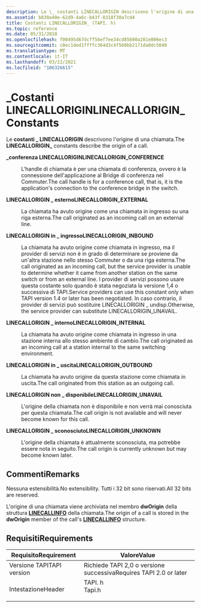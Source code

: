 ```yaml
---
description: Le \_ costanti LINECALLORIGIN descrivono l'origine di una chiamata.
ms.assetid: b830a40e-62d9-4a6c-b43f-8318f30a7cd4
title: Costanti LINECALLORIGIN_ (TAPI. h)
ms.topic: reference
ms.date: 05/31/2018
ms.openlocfilehash: f00495d67dcff56ef7ee34cd85600a281e006ec3
ms.sourcegitcommit: c8ec1ded1ffffc364d3c4f560bb2171da0dc5040
ms.translationtype: MT
ms.contentlocale: it-IT
ms.lasthandoff: 03/22/2021
ms.locfileid: "106326615"
---
```

# <a name="linecallorigin_-constants"></a><span data-ttu-id="97134-103">\_Costanti LINECALLORIGIN</span><span class="sxs-lookup"><span data-stu-id="97134-103">LINECALLORIGIN\_ Constants</span></span>

<span data-ttu-id="97134-104">Le **costanti \_ LINECALLORIGIN** descrivono l'origine di una chiamata.</span><span class="sxs-lookup"><span data-stu-id="97134-104">The **LINECALLORIGIN\_** constants describe the origin of a call.</span></span>

<dl> <dt>

<span data-ttu-id="97134-105"><span id="LINECALLORIGIN_CONFERENCE"></span><span id="linecallorigin_conference"></span>**\_conferenza LINECALLORIGIN**</span><span class="sxs-lookup"><span data-stu-id="97134-105"><span id="LINECALLORIGIN_CONFERENCE"></span><span id="linecallorigin_conference"></span>**LINECALLORIGIN\_CONFERENCE**</span></span>
</dt> <dd> <dl> <dt>



<span data-ttu-id="97134-106">L'handle di chiamata è per una chiamata di conferenza, ovvero è la connessione dell'applicazione al Bridge di conferenza nel Commuter.</span><span class="sxs-lookup"><span data-stu-id="97134-106">The call handle is for a conference call, that is, it is the application's connection to the conference bridge in the switch.</span></span>


</dt> </dl> </dd> <dt>

<span data-ttu-id="97134-107"><span id="LINECALLORIGIN_EXTERNAL"></span><span id="linecallorigin_external"></span>**LINECALLORIGIN \_ esterno**</span><span class="sxs-lookup"><span data-stu-id="97134-107"><span id="LINECALLORIGIN_EXTERNAL"></span><span id="linecallorigin_external"></span>**LINECALLORIGIN\_EXTERNAL**</span></span>
</dt> <dd> <dl> <dt>



<span data-ttu-id="97134-108">La chiamata ha avuto origine come una chiamata in ingresso su una riga esterna.</span><span class="sxs-lookup"><span data-stu-id="97134-108">The call originated as an incoming call on an external line.</span></span>


</dt> </dl> </dd> <dt>

<span data-ttu-id="97134-109"><span id="LINECALLORIGIN_INBOUND"></span><span id="linecallorigin_inbound"></span>**LINECALLORIGIN in \_ ingresso**</span><span class="sxs-lookup"><span data-stu-id="97134-109"><span id="LINECALLORIGIN_INBOUND"></span><span id="linecallorigin_inbound"></span>**LINECALLORIGIN\_INBOUND**</span></span>
</dt> <dd> <dl> <dt>



<span data-ttu-id="97134-110">La chiamata ha avuto origine come chiamata in ingresso, ma il provider di servizi non è in grado di determinare se proviene da un'altra stazione nello stesso Commuter o da una riga esterna.</span><span class="sxs-lookup"><span data-stu-id="97134-110">The call originated as an incoming call, but the service provider is unable to determine whether it came from another station on the same switch or from an external line.</span></span> <span data-ttu-id="97134-111">I provider di servizi possono usare questa costante solo quando è stata negoziata la versione 1,4 o successiva di TAPI.</span><span class="sxs-lookup"><span data-stu-id="97134-111">Service providers can use this constant only when TAPI version 1.4 or later has been negotiated.</span></span> <span data-ttu-id="97134-112">In caso contrario, il provider di servizi può sostituire LINECALLORIGIN \_ undisp.</span><span class="sxs-lookup"><span data-stu-id="97134-112">Otherwise, the service provider can substitute LINECALLORIGIN\_UNAVAIL.</span></span>


</dt> </dl> </dd> <dt>

<span data-ttu-id="97134-113"><span id="LINECALLORIGIN_INTERNAL"></span><span id="linecallorigin_internal"></span>**LINECALLORIGIN \_ interno**</span><span class="sxs-lookup"><span data-stu-id="97134-113"><span id="LINECALLORIGIN_INTERNAL"></span><span id="linecallorigin_internal"></span>**LINECALLORIGIN\_INTERNAL**</span></span>
</dt> <dd> <dl> <dt>



<span data-ttu-id="97134-114">La chiamata ha avuto origine come chiamata in ingresso in una stazione interna allo stesso ambiente di cambio.</span><span class="sxs-lookup"><span data-stu-id="97134-114">The call originated as an incoming call at a station internal to the same switching environment.</span></span>


</dt> </dl> </dd> <dt>

<span data-ttu-id="97134-115"><span id="LINECALLORIGIN_OUTBOUND"></span><span id="linecallorigin_outbound"></span>**LINECALLORIGIN in \_ uscita**</span><span class="sxs-lookup"><span data-stu-id="97134-115"><span id="LINECALLORIGIN_OUTBOUND"></span><span id="linecallorigin_outbound"></span>**LINECALLORIGIN\_OUTBOUND**</span></span>
</dt> <dd> <dl> <dt>



<span data-ttu-id="97134-116">La chiamata ha avuto origine da questa stazione come chiamata in uscita.</span><span class="sxs-lookup"><span data-stu-id="97134-116">The call originated from this station as an outgoing call.</span></span>


</dt> </dl> </dd> <dt>

<span data-ttu-id="97134-117"><span id="LINECALLORIGIN_UNAVAIL"></span><span id="linecallorigin_unavail"></span>**LINECALLORIGIN non \_ disponibile**</span><span class="sxs-lookup"><span data-stu-id="97134-117"><span id="LINECALLORIGIN_UNAVAIL"></span><span id="linecallorigin_unavail"></span>**LINECALLORIGIN\_UNAVAIL**</span></span>
</dt> <dd> <dl> <dt>



<span data-ttu-id="97134-118">L'origine della chiamata non è disponibile e non verrà mai conosciuta per questa chiamata.</span><span class="sxs-lookup"><span data-stu-id="97134-118">The call origin is not available and will never become known for this call.</span></span>


</dt> </dl> </dd> <dt>

<span data-ttu-id="97134-119"><span id="LINECALLORIGIN_UNKNOWN"></span><span id="linecallorigin_unknown"></span>**LINECALLORIGIN \_ sconosciuto**</span><span class="sxs-lookup"><span data-stu-id="97134-119"><span id="LINECALLORIGIN_UNKNOWN"></span><span id="linecallorigin_unknown"></span>**LINECALLORIGIN\_UNKNOWN**</span></span>
</dt> <dd> <dl> <dt>



<span data-ttu-id="97134-120">L'origine della chiamata è attualmente sconosciuta, ma potrebbe essere nota in seguito.</span><span class="sxs-lookup"><span data-stu-id="97134-120">The call origin is currently unknown but may become known later.</span></span>


</dt> </dl> </dd> </dl>

## <a name="remarks"></a><span data-ttu-id="97134-121">Commenti</span><span class="sxs-lookup"><span data-stu-id="97134-121">Remarks</span></span>

<span data-ttu-id="97134-122">Nessuna estensibilità.</span><span class="sxs-lookup"><span data-stu-id="97134-122">No extensibility.</span></span> <span data-ttu-id="97134-123">Tutti i 32 bit sono riservati.</span><span class="sxs-lookup"><span data-stu-id="97134-123">All 32 bits are reserved.</span></span>

<span data-ttu-id="97134-124">L'origine di una chiamata viene archiviata nel membro **dwOrigin** della struttura [**LINECALLINFO**](/windows/desktop/api/Tapi/ns-tapi-linecallinfo) della chiamata.</span><span class="sxs-lookup"><span data-stu-id="97134-124">The origin of a call is stored in the **dwOrigin** member of the call's [**LINECALLINFO**](/windows/desktop/api/Tapi/ns-tapi-linecallinfo) structure.</span></span>

## <a name="requirements"></a><span data-ttu-id="97134-125">Requisiti</span><span class="sxs-lookup"><span data-stu-id="97134-125">Requirements</span></span>



| <span data-ttu-id="97134-126">Requisito</span><span class="sxs-lookup"><span data-stu-id="97134-126">Requirement</span></span> | <span data-ttu-id="97134-127">Valore</span><span class="sxs-lookup"><span data-stu-id="97134-127">Value</span></span> |
|-------------------------|-----------------------------------------------------------------------------------|
| <span data-ttu-id="97134-128">Versione TAPI</span><span class="sxs-lookup"><span data-stu-id="97134-128">TAPI version</span></span><br/> | <span data-ttu-id="97134-129">Richiede TAPI 2,0 o versione successiva</span><span class="sxs-lookup"><span data-stu-id="97134-129">Requires TAPI 2.0 or later</span></span><br/>                                             |
| <span data-ttu-id="97134-130">Intestazione</span><span class="sxs-lookup"><span data-stu-id="97134-130">Header</span></span><br/>       | <dl> <span data-ttu-id="97134-131"><dt>TAPI. h</dt></span><span class="sxs-lookup"><span data-stu-id="97134-131"><dt>Tapi.h</dt></span></span> </dl> |



 

 




